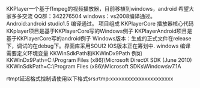 KKPlayer一个基于ffmpeg的视频播放器，目前移植到windows，android
希望大家多多交流 QQ群：342276504
windows：vs2008编译通过。
Android:android studio1.5 编译通过。
项目组成 
         KKPlayerCore  播放器核心代码
		 KKplayer项目是基于KKPlayerCore写的Windows例子
		 KKPlayerAndroid项目是基于KKPlayerCore写的android例子
         Windows版本：生成的正式文件在release下，调试的在debug下。界面库采用SOUI2
		 IOS版本正在筹划中.
windows 编译需要定义环境变量
KKWinSdkPath和KKWinDx9Path
例如
KKWinDx9Path=C:\Program Files (x86)\Microsoft DirectX SDK (June 2010)
KKWinSdkPath=C:\Program Files (x86)\Microsoft SDKs\Windows\v7.1A

rtmpt延迟格式控制请使用以下格式srs:rtmp:xxxxxxxxxxxxxxxxxxxxxx
		
